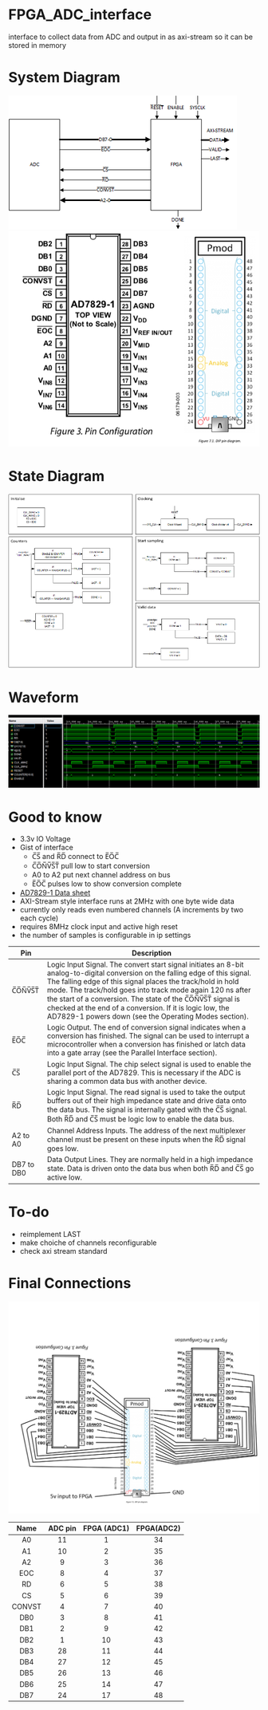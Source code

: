 ﻿  # FPGA_ADC_interface
interface to collect data from ADC and output in as axi-stream so it can be stored in memory

# System Diagram
![](README_assets/ADC-FPGA_System_diagram.png)
![](README_assets/ADC-FPGA_ADC_pins.png)
# State Diagram
![](README_assets/ADC-DPFA_State_diagram.png)
# Waveform
![](README_assets/FPGA-ADC_waveform.png)
# Good to know
- 3.3v IO Voltage
- Gist of interface
  - C̅S̅ and R̅D̅ connect to E̅O̅C̅
  - C̅O̅N̅V̅S̅T̅ pull low to start conversion
  - A0 to A2 put next channel address on bus
  - E̅O̅C̅ pulses low to show conversion complete
- [AD7829-1 Data sheet](https://www.analog.com/media/en/technical-documentation/data-sheets/AD7829-1.pdf)
- AXI-Stream style interface runs at 2MHz with one byte wide data
- currently only reads even numbered channels (A increments by two each cycle)
- requires 8MHz clock input and active high reset 
- the number of samples is configurable in ip settings 

| Pin | Description |
| ------ | ------ |
| C̅O̅N̅V̅S̅T̅ | Logic Input Signal. The convert start signal initiates an 8-bit analog-to-digital conversion on the falling edge of this signal. The falling edge of this signal places the track/hold in hold mode. The track/hold goes into track mode again 120 ns after the start of a conversion. The state of the C̅O̅N̅V̅S̅T̅ signal is checked at the end of a conversion. If it is logic low, the AD7829-1 powers down (see the Operating Modes section). |
| E̅O̅C̅ | Logic Output. The end of conversion signal indicates when a conversion has finished. The signal can be used to interrupt a microcontroller when a conversion has finished or latch data into a gate array (see the Parallel Interface section). |
| C̅S̅ | Logic Input Signal. The chip select signal is used to enable the parallel port of the AD7829. This is necessary if the ADC is sharing a common data bus with another device. |
| R̅D̅ | Logic Input Signal. The read signal is used to take the output buffers out of their high impedance state and drive data onto the data bus. The signal is internally gated with the C̅S̅ signal. Both R̅D̅ and C̅S̅ must be logic low to enable the data bus. |
| A2 to A0 | Channel Address Inputs. The address of the next multiplexer channel must be present on these inputs when the R̅D̅ signal goes low. |
| DB7 to DB0 | Data Output Lines. They are normally held in a high impedance state. Data is driven onto the data bus when both R̅D̅ and C̅S̅ go active low. |

# To-do
* reimplement LAST
* make choiche of channels reconfigurable
* check axi stream standard 

# Final Connections
![](README_assets/ADC-FPGA_ADC_connections.png)

**Name**|**ADC pin**|**FPGA (ADC1)**|**FPGA(ADC2)**
:-----:|:-----:|:-----:|:-----:
A0|11|1|34
A1|10|2|35
A2|9|3|36
EOC|8|4|37
RD|6|5|38
CS|5|6|39
CONVST|4|7|40
DB0|3|8|41
DB1|2|9|42
DB2|1|10|43
DB3|28|11|44
DB4|27|12|45
DB5|26|13|46
DB6|25|14|47
DB7|24|17|48

